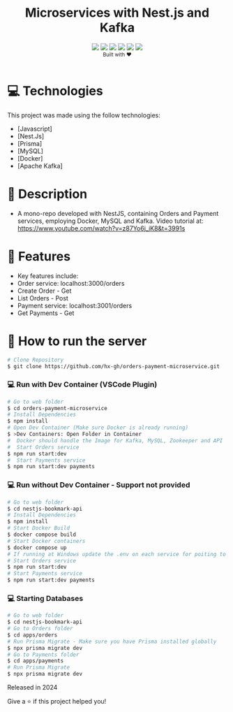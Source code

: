 <div align="center">
    <h1>Microservices with Nest.js and Kafka</h1>
</div>
<div align="center">    
    <img src="https://img.shields.io/badge/javascript-%23323330.svg?style=for-the-badge&logo=javascript&logoColor=%23F7DF1E">
    <img src="https://img.shields.io/badge/nestjs-%23E0234E.svg?style=for-the-badge&logo=nestjs&logoColor=white">
    <img src="https://img.shields.io/badge/Prisma-3982CE?style=for-the-badge&logo=Prisma&logoColor=white">
    <img src="https://img.shields.io/badge/MySQL-005C84?style=for-the-badge&logo=mysql&logoColor=white">
    <img src="https://img.shields.io/badge/docker-%230db7ed.svg?style=for-the-badge&logo=docker&logoColor=white">
    <img src="https://img.shields.io/badge/Apache_Kafka-231F20?style=for-the-badge&logo=apache-kafka&logoColor=white">
</div>
<div align="center">
  <sub>Built with ❤︎</br>
  </sub>
</div>
<br/>

# :computer: Technologies

This project was made using the follow technologies:

-   [Javascript]
-   [Nest.Js]
-   [Prisma]
-   [MySQL]
-   [Docker]
-   [Apache Kafka]

# :speech_balloon: Description

-   A mono-repo developed with NestJS, containing Orders and Payment services, employing Docker, MySQL and Kafka. Video tutorial at: https://www.youtube.com/watch?v=z87Yo6j_iK8&t=3991s

# :rocket: Features

-   Key features include:
-   Order service: localhost:3000/orders
-   Create Order - Get
-   List Orders - Post
-   Payment service: localhost:3001/orders
-   Get Payments - Get

# :construction_worker: How to run the server

```bash
# Clone Repository
$ git clone https://github.com/hx-gh/orders-payment-microservice.git
```

### 💻 Run with Dev Container (VSCode Plugin)

```bash
# Go to web folder
$ cd orders-payment-microservice
# Install Dependencies
$ npm install
# Open Dev Container (Make sure Docker is already running)
$ >Dev Containers: Open Folder in Container
#  Docker should handle the Image for Kafka, MySQL, Zookeeper and API
#  Start Orders service
$ npm run start:dev
#  Start Payments service
$ npm run start:dev payments
```

### 💻 Run without Dev Container - Support not provided

```bash
# Go to web folder
$ cd nestjs-bookmark-api
# Install Dependencies
$ npm install
# Start Docker Build
$ docker compose build
# Start Docker containers
$ docker compose up
# If running at Windows update the .env on each service for poiting to the correct MySQL URL.
# Start Orders service
$ npm run start:dev
# Start Payments service
$ npm run start:dev payments
```

### 💻 Starting Databases

```bash
# Go to web folder
$ cd nestjs-bookmark-api
# Go to Orders folder
$ cd apps/orders
# Run Prisma Migrate - Make sure you have Prisma installed globally
$ npx prisma migrate dev
# Go to Payments folder
$ cd apps/payments
# Run Prisma Migrate
$ npx prisma migrate dev
```

Released in 2024

Give a ⭐️ if this project helped you!
